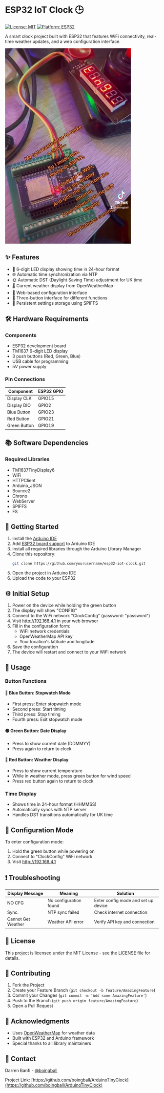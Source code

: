 # ESP32 IoT Clock 🕒

[![License: MIT](https://img.shields.io/badge/License-MIT-yellow.svg)](https://opensource.org/licenses/MIT)
[![Platform: ESP32](https://img.shields.io/badge/Platform-ESP32-blue.svg)](https://www.espressif.com/en/products/socs/esp32)

A smart clock project built with ESP32 that features WiFi connectivity, real-time weather updates, and a web configuration interface.

![IoT Clock](doc/images/clock.jpeg?raw=true)

## ✨ Features

* 📱 6-digit LED display showing time in 24-hour format
* 🌐 Automatic time synchronization via NTP
* 🌞 Automatic DST (Daylight Saving Time) adjustment for UK time
* 🌡️ Current weather display from OpenWeatherMap
* 🔧 Web-based configuration interface
* 🔘 Three-button interface for different functions
* 💾 Persistent settings storage using SPIFFS

## 🛠️ Hardware Requirements

### Components
* ESP32 development board
* TM1637 6-digit LED display
* 3 push buttons (Red, Green, Blue)
* USB cable for programming
* 5V power supply

### Pin Connections

| Component    | ESP32 GPIO |
|-------------|------------|
| Display CLK | GPIO15     |
| Display DIO | GPIO2      |
| Blue Button | GPIO23     |
| Red Button  | GPIO21     |
| Green Button| GPIO19     |

## 📚 Software Dependencies

### Required Libraries
* TM1637TinyDisplay6
* WiFi
* HTTPClient
* Arduino_JSON
* Bounce2
* Chrono
* WebServer
* SPIFFS
* FS

## 🚀 Getting Started

1. Install the [Arduino IDE](https://www.arduino.cc/en/software)
2. Add [ESP32 board support](https://docs.espressif.com/projects/arduino-esp32/en/latest/installing.html) to Arduino IDE
3. Install all required libraries through the Arduino Library Manager
4. Clone this repository:
   ```bash
   git clone https://github.com/yourusername/esp32-iot-clock.git
   ```
5. Open the project in Arduino IDE
6. Upload the code to your ESP32

## ⚙️ Initial Setup

1. Power on the device while holding the green button
2. The display will show "CONFIG"
3. Connect to the WiFi network "ClockConfig" (password: "password")
4. Visit http://192.168.4.1 in your web browser
5. Fill in the configuration form:
   * WiFi network credentials
   * OpenWeatherMap API key
   * Your location's latitude and longitude
6. Save the configuration
7. The device will restart and connect to your WiFi network

## 📖 Usage

### Button Functions

#### 🔵 Blue Button: Stopwatch Mode
* First press: Enter stopwatch mode
* Second press: Start timing
* Third press: Stop timing
* Fourth press: Exit stopwatch mode

#### 🟢 Green Button: Date Display
* Press to show current date (DDMMYY)
* Press again to return to clock

#### 🔴 Red Button: Weather Display
* Press to show current temperature
* While in weather mode, press green button for wind speed
* Press red button again to return to clock

### Time Display
* Shows time in 24-hour format (HHMMSS)
* Automatically syncs with NTP server
* Handles DST transitions automatically for UK time

## 🔧 Configuration Mode

To enter configuration mode:
1. Hold the green button while powering on
2. Connect to "ClockConfig" WiFi network
3. Visit http://192.168.4.1

## ❗ Troubleshooting

| Display Message | Meaning | Solution |
|----------------|---------|----------|
| NO CFG | No configuration found | Enter config mode and set up device |
| Sync. | NTP sync failed | Check internet connection |
| Cannot Get Weather | Weather API error | Verify API key and connection |

## 📄 License

This project is licensed under the MIT License - see the [LICENSE](LICENSE) file for details.

## 🤝 Contributing

1. Fork the Project
2. Create your Feature Branch (`git checkout -b feature/AmazingFeature`)
3. Commit your Changes (`git commit -m 'Add some AmazingFeature'`)
4. Push to the Branch (`git push origin feature/AmazingFeature`)
5. Open a Pull Request

## 🙏 Acknowledgments

* Uses [OpenWeatherMap](https://openweathermap.org/) for weather data
* Built with ESP32 and Arduino framework
* Special thanks to all library maintainers

## 📱 Contact

Darren Banfi - [@boingball](https://x.com/boingball)

Project Link: [https://github.com/boingball/ArduinoTinyClock](https://github.com/boingball/ArduinoTinyClock)
